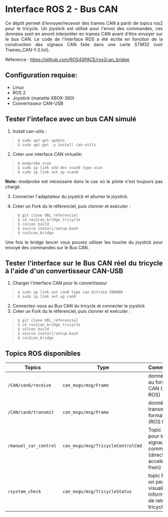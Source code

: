 # Interface ROS 2 - Bus CAN 
<div align="justify">
Ce dépôt permet d'envoyer/recevoir des trames CAN à partir de topics ros2 pour le tricycle. Un joystick est utilisé pour l'envoi des commandes, ces données sont en amont interpréter en trames CAN avant d'être envoyer sur le bus CAN. 
Le code de l'interface ROS a été écrite en fonction de la construction des signaux CAN faite dans une carte STM32 (voir Trames_CAN-1-2.txt).

Réference : https://github.com/ROS4SPACE/ros2can_bridge

## Configuration requise: 
- Linux 
- ROS 2 
- Joystick (manette XBOX-360)
- Convertisseur CAN-USB

## Tester l'inteface avec un bus CAN simulé 
1) Install can-utils :            
> `$ sudo apt-get update`                  
  `$ sudo apt-get -y install can-utils`

2) Créer une interface CAN virtuelle:                  
> `$ modprobe vcan`             
  `$ sudo ip link add dev vcan0 type vcan`               
  `$ sudo ip link set up vcan0`            

**Note:** modprobe est nécessaire dans le cas où le pilote n'est toujours pas chargé.

3) Connecter l'adaptateur du joystick et allumer le joystick.

4) Créer un Fork du le réferenciel, puis clonner et exécuter : 
> `$ git clone URL_réferenciel`             
  `$ cd ros2can_bridge_tricycle`             
  `$ colcon build`            
  `$ source install/setup.bash`              
  `$ ros2can_bridge`                   

Une fois le bridge lancer vous pouvez utiliser les touche du joystick pour envoyé des commandes sur le Bus CAN. 

## Tester l'interface sur le Bus CAN réel du tricycle à l'aide d'un convertisseur CAN-USB

1) Charger l'interface CAN pour le convertisseur 
> `$ sudo ip link set can0 type can bitrate 500000`                  
  `$ sudo ip link set up can0`

2) Connectez-vous au Bus CAN du tricycle et connecter le joystick 
3) Créer un Fork du le réferenciel, puis clonner et exécuter : 
> `$ git clone URL_réferenciel`                      
  `$ cd ros2can_bridge_tricycle`                                       
  `$ colcon build`                            
  `$ source install/setup.bash`                                    
  `$ ros2can_bridge` 

## Topics ROS disponibles

| Topics |  Type  |  Commentaire  |
| ------ | ------ | ------ |
| `/CAN/can0/receive`      |  `can_msgs/msg/Frame`      | données reçu au format CAN (CAN to ROS) |
| `/CAN/can0/transmit`       | `can_msgs/msg/Frame`       | données transmit au format CAN (ROS to CAN) |
| `/manuel_car_control`       | `can_msgs/msg/TricycleControlCmd`       | Topic ROS pour les signaux de commandes (direction, acceleration, frein) |
| `/system_check`       | `can_msgs/msg/TricycleStatus`       | topic ROS où on peut visualiser les informations de retour du tricycle |
